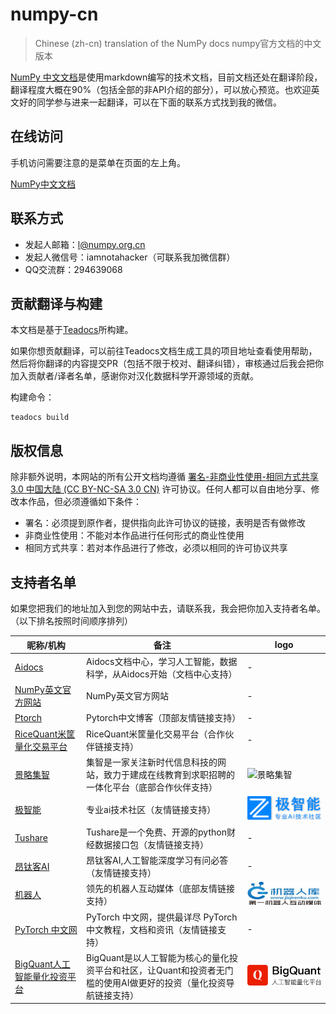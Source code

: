 # numpy-cn

> Chinese (zh-cn) translation of the NumPy docs
> numpy官方文档的中文版本

[NumPy 中文文档](https://www.numpy.org.cn/)是使用markdown编写的技术文档，目前文档还处在翻译阶段，翻译程度大概在90%（包括全部的非API介绍的部分），可以放心预览。也欢迎英文好的同学参与进来一起翻译，可以在下面的联系方式找到我的微信。

## 在线访问

手机访问需要注意的是菜单在页面的左上角。

[NumPy中文文档](https://www.numpy.org.cn/)

## 联系方式

- 发起人邮箱：l@numpy.org.cn
- 发起人微信号：iamnotahacker（可联系我加微信群）
- QQ交流群：294639068

## 贡献翻译与构建

本文档是基于[Teadocs](https://github.com/teadocs/teadocs)所构建。

如果你想贡献翻译，可以前往Teadocs文档生成工具的项目地址查看使用帮助，然后将你翻译的内容提交PR（包括不限于校对、翻译纠错），审核通过后我会把你加入贡献者/译者名单，感谢你对汉化数据科学开源领域的贡献。

构建命令：
```
teadocs build
```

## 版权信息

除非额外说明，本网站的所有公开文档均遵循 [署名-非商业性使用-相同方式共享 3.0 中国大陆 (CC BY-NC-SA 3.0 CN)](https://creativecommons.org/licenses/by-nc-sa/3.0/cn/) 许可协议。任何人都可以自由地分享、修改本作品，但必须遵循如下条件：

- 署名：必须提到原作者，提供指向此许可协议的链接，表明是否有做修改
- 非商业性使用：不能对本作品进行任何形式的商业性使用
- 相同方式共享：若对本作品进行了修改，必须以相同的许可协议共享

## 支持者名单

如果您把我们的地址加入到您的网站中去，请联系我，我会把你加入支持者名单。（以下排名按照时间顺序排列）

昵称/机构 | 备注 | logo 
---|---|---
[Aidocs](https://www.aidocs.cn/) | Aidocs文档中心，学习人工智能，数据科学，从Aidocs开始（文档中心支持） | -
[NumPy英文官方网站](http://www.numpy.org/) | NumPy英文官方网站 | -
[Ptorch](https://ptorch.com/)| Pytorch中文博客（顶部友情链接支持） | -
[RiceQuant米筐量化交易平台](https://www.ricequant.com/)  |  RiceQuant米筐量化交易平台（合作伙伴链接支持）| -
[景略集智](https://jizhi.im) | 集智是一家关注新时代信息科技的网站，致力于建成在线教育到求职招聘的一体化平台（底部合作伙伴支持） | ![景略集智](http://fimage.oss-cn-shenzhen.aliyuncs.com/upload/image/20181018/1539837297188008126.jpg)
[极智能](https://www.ziiai.com/) | 专业ai技术社区（友情链接支持） | ![极智能](/static/images/ziiai.com.logo.png)
[Tushare](http://tushare.org/)  | Tushare是一个免费、开源的python财经数据接口包（友情链接支持） | -
[昂钛客AI](http://www.angtk.com/) |  昂钛客AI,人工智能深度学习有问必答（友情链接支持） | -
[机器人](http://www.jiqirenku.com/) | 领先的机器人互动媒体（底部友情链接支持） | ![机器人](/static/images/www.jiqirenku.com.logo.jpg)
[PyTorch 中文网](https://www.pytorchtutorial.com/) | PyTorch 中文网，提供最详尽 PyTorch 中文教程，文档和资讯（友情链接支持） | -  
[BigQuant人工智能量化投资平台](https://bigquant.com/) | BigQuant是以人工智能为核心的量化投资平台和社区，让Quant和投资者无门槛的使用AI做更好的投资（量化投资导航链接支持） | ![BigQuant](/static/images/bigquant-logo.png)